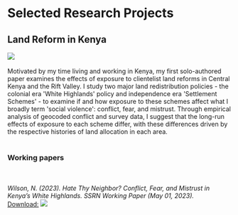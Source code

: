 # Selected Research Projects #
## Land Reform in Kenya ##
<a href="https://njwsn.github.io/pages/land-reform-kenya"> <img src="https://njwsn.github.io/assets/images/land-reform-kenya-sd-1344-600.png"/> </a>
<br><br>
Motivated by my time living and working in Kenya, my first solo-authored paper examines the effects of exposure to clientelist land reforms in Central Kenya and the Rift Valley. I study two major land redistribution policies - the colonial era 'White Highlands' policy and independence era 'Settlement Schemes' - to examine if and how exposure to these schemes affect what I broadly term 'social violence': conflict, fear, and mistrust. Through empirical analysis of geocoded conflict and survey data, I suggest that the long-run effects of exposure to each scheme differ, with these differences driven by the respective histories of land allocation in each area. 
<br><br>
### Working papers ###
<br><br>
_Wilson, N. (2023). Hate Thy Neighbor? Conflict, Fear, and Mistrust in Kenya’s White Highlands. SSRN Working Paper (May 01, 2023)._<br>
<u>Download:</u> [![](https://img.shields.io/badge/SSRN-preprint-154881?logo=ssrn)](https://papers.ssrn.com/sol3/papers.cfm?abstract_id=4805054)
